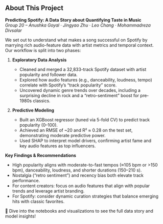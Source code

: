 ## About This Project

**Predicting Spotify: A Data Story about Quantifying Taste in Music**  
*Group 20 – Anushka Goyal · Jingyao Zhu · Leo Chang · Mohammadreza Divsalar*

We set out to understand what makes a song successful on Spotify by marrying rich audio-feature data with artist metrics and temporal context. Our workflow is split into two phases:

1. **Exploratory Data Analysis**  
   - Cleaned and merged a 32,833-track Spotify dataset with artist popularity and follower data.  
   - Explored how audio features (e.g., danceability, loudness, tempo) correlate with Spotify’s “track popularity” score.  
   - Uncovered dynamic genre trends over decades, including a surprising decline in rock and a “retro-sentiment” boost for pre-1980s classics.

2. **Predictive Modeling**  
   - Built an XGBoost regressor (tuned via 5-fold CV) to predict track popularity (0–100).  
   - Achieved an RMSE of ~20 and R² ≈ 0.28 on the test set, demonstrating moderate predictive power.  
   - Used SHAP to interpret model drivers, confirming artist fame and key audio features as top influencers.

**Key Findings & Recommendations**  
- High popularity aligns with moderate-to-fast tempos (≈105 bpm or >150 bpm), danceability, loudness, and shorter durations (150–210 s).  
- Nostalgia (“retro sentiment”) and recency bias both elevate track performance.  
- For content creators: focus on audio features that align with popular trends and leverage artist branding.  
- For Spotify: consider dynamic curation strategies that balance emerging hits with classic favorites.

🔗 Dive into the notebooks and visualizations to see the full data story and model insights!

